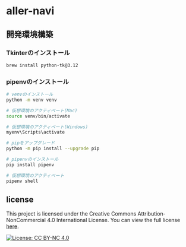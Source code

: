 # aller-navi

## 開発環境構築
### Tkinterのインストール
```bash
brew install python-tk@3.12
```

### pipenvのインストール
```bash
# venvのインストール
python -m venv venv

# 仮想環境のアクティベート(Mac)
source venv/bin/activate

# 仮想環境のアクティベート(Windows)
myenv\Scripts\activate

# pipをアップグレード
python -m pip install --upgrade pip

# pipenvのインストール
pip install pipenv

# 仮想環境のアクティベート
pipenv shell
```

## license
This project is licensed under the Creative Commons Attribution-NonCommercial 4.0 International License. You can view the full license [here](https://creativecommons.org/licenses/by-nc/4.0/legalcode).

[![License: CC BY-NC 4.0](https://img.shields.io/badge/License-CC%20BY--NC%204.0-lightgrey.svg)](https://creativecommons.org/licenses/by-nc/4.0/)

